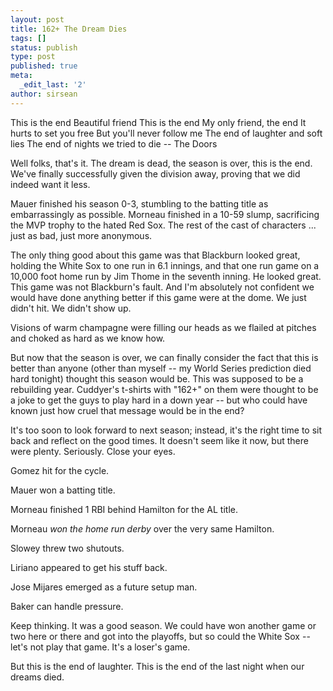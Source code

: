```yaml
---
layout: post
title: 162+ The Dream Dies
tags: []
status: publish
type: post
published: true
meta:
  _edit_last: '2'
author: sirsean
---
```

This is the end
Beautiful friend
This is the end
My only friend, the end
It hurts to set you free
But you'll never follow me
The end of laughter and soft lies
The end of nights we tried to die
-- The Doors

Well folks, that's it. The dream is dead, the season is over, this is the end. We've finally successfully given the division away, proving that we did indeed want it less.

Mauer finished his season 0-3, stumbling to the batting title as embarrassingly as possible. Morneau finished in a 10-59 slump, sacrificing the MVP trophy to the hated Red Sox. The rest of the cast of characters ... just as bad, just more anonymous.

The only thing good about this game was that Blackburn looked great, holding the White Sox to one run in 6.1 innings, and that one run game on a 10,000 foot home run by Jim Thome in the seventh inning. He looked great. This game was not Blackburn's fault. And I'm absolutely not confident we would have done anything better if this game were at the dome. We just didn't hit. We didn't show up.

Visions of warm champagne were filling our heads as we flailed at pitches and choked as hard as we know how.

But now that the season is over, we can finally consider the fact that this is better than anyone (other than myself -- my World Series prediction died hard tonight) thought this season would be. This was supposed to be a rebuilding year. Cuddyer's t-shirts with "162+" on them were thought to be a joke to get the guys to play hard in a down year -- but who could have known just how cruel that message would be in the end?

It's too soon to look forward to next season; instead, it's the right time to sit back and reflect on the good times. It doesn't seem like it now, but there were plenty. Seriously. Close your eyes.

Gomez hit for the cycle.

Mauer won a batting title.

Morneau finished 1 RBI behind Hamilton for the AL title.

Morneau <em>won the home run derby</em> over the very same Hamilton.

Slowey threw two shutouts.

Liriano appeared to get his stuff back.

Jose Mijares emerged as a future setup man.

Baker can handle pressure.

Keep thinking. It was a good season. We could have won another game or two here or there and got into the playoffs, but so could the White Sox -- let's not play that game. It's a loser's game.

But this is the end of laughter. This is the end of the last night when our dreams died.
